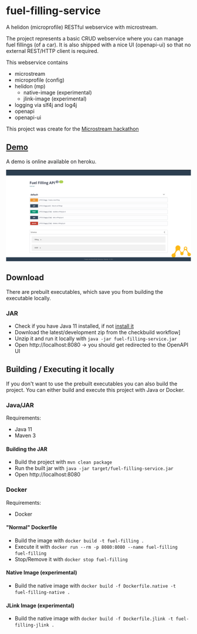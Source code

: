 # fuel-filling-service
A helidon (microprofile) RESTful webservice with microstream.

The project represents a basic CRUD webservice where you can manage fuel fillings (of a car).
It is also shipped with a nice UI (openapi-ui) so that no external REST/HTTP client is required.

This webservice contains 
* microstream
* microprofile (config)
* helidon (mp)
  * native-image (experimental)
  * jlink-image (experimental)
* logging via slf4j and log4j
* openapi
* openapi-ui

This project was create for the [Microstream hackathon](https://hackathon.microstream.one/)

## [Demo](https://hackathon-ms-fuel-filling.herokuapp.com)
A demo is online available on heroku.

![openapi-ui screenshot](assets/OpenApiUI.png)

## Download
There are prebuilt executables, which save you from building the executable locally.

### JAR
* Check if you have Java 11 installed, if not [install it](https://adoptopenjdk.net/?variant=openjdk11&jvmVariant=hotspot)
* Download the latest/development zip from the checkbuild workflow]
* Unzip it and run it locally with ``java -jar fuel-filling-service.jar``
* Open http://localhost:8080 
→ you should get redirected to the OpenAPI UI


## Building / Executing it locally
If you don't want to use the prebuilt executables you can also build the project.
You can either build and execute this project with Java or Docker.

### Java/JAR
Requirements:
* Java 11
* Maven 3

#### Building the JAR 
* Build the project with ``mvn clean package``
* Run the built jar with ``java -jar target/fuel-filling-service.jar``
* Open http://localhost:8080 

### Docker
Requirements:
* Docker

#### "Normal" Dockerfile
* Build the image with ``docker build -t fuel-filling .``
* Execute it with ``docker run --rm -p 8080:8080 --name fuel-filling fuel-filling``
* Stop/Remove it with ``docker stop fuel-filling``

#### Native Image (experimental)
* Build the native image with ``docker build -f Dockerfile.native -t fuel-filling-native .``

#### JLink Image (experimental)
* Build the native image with ``docker build -f Dockerfile.jlink -t fuel-filling-jlink .``


